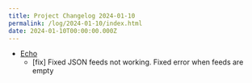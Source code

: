 ```yaml
---
title: Project Changelog 2024-01-10
permalink: /log/2024-01-10/index.html
date: 2024-01-10T00:00:00.000Z
---
```


- [Echo](https://echo.rknight.me) 
    - [fix] Fixed JSON feeds not working. Fixed error when feeds are empty